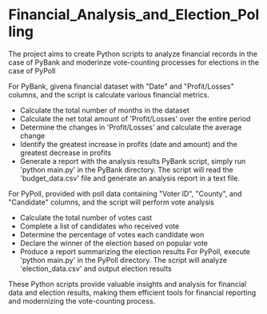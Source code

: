 # Financial_Analysis_and_Election_Polling
The project aims to create Python scripts to analyze financial records in the case of PyBank and moderinze vote-counting processes for elections in the case of PyPoll

For PyBank, givena financial dataset with "Date" and "Profit/Losses" columns, and the script is calculate various financial metrics.
  * Calculate the total number of months in the dataset
  * Calculate the net total amount of 'Profit/Losses' over the entire period
  * Determine the changes in 'Profit/Losses' and calculate the average change
  * Identify the greatest increase in profits (date and amount) and the greatest decrease in profits
  * Generate a report with the analysis results
PyBank script, simply run 'python main.py' in the PyBank directory. The script will read the 'budget_data.csv' file and generate an analysis report in a text file.

 For PyPoll, provided with poll data containing "Voter ID", "County", and "Candidate" columns, and the script will perform vote analysis
  *  Calculate the total number of votes cast
  *  Complete a list of candidates who received vote
  *  Determine the percentage of votes each candidate won
  *  Declare the winner of the election based on popular vote
  *  Produce a report summarizing the election results
For PyPoll, execute 'python main.py' in the PyPoll directory. The script will analyze 'election_data.csv' and output election results

These Python scripts provide valuable insights and analysis for financial data and election results, making them efficient tools for financial reporting and modernizing the vote-counting process.
